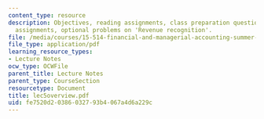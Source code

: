 ```yaml
---
content_type: resource
description: Objectives, reading assignments, class preparation questions, graded
  assignments, optional problems on 'Revenue recognition'.
file: /media/courses/15-514-financial-and-managerial-accounting-summer-2003/fe7520d20386032793b4067a4d6a229c_lec5overview.pdf
file_type: application/pdf
learning_resource_types:
- Lecture Notes
ocw_type: OCWFile
parent_title: Lecture Notes
parent_type: CourseSection
resourcetype: Document
title: lec5overview.pdf
uid: fe7520d2-0386-0327-93b4-067a4d6a229c
---
```

